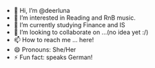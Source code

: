 - 👋 Hi, I’m @deerluna
- 👀 I’m interested in Reading and RnB music.
- 🌱 I’m currently studying Finance and IS
- 💞️ I’m looking to collaborate on ...(no idea yet :/)
- 📫 How to reach me ... here!
- 😄 Pronouns: She/Her
- ⚡ Fun fact: speaks German!

<!---
deerluna/deerluna is a ✨ special ✨ repository because its `README.md` (this file) appears on your GitHub profile.
You can click the Preview link to take a look at your changes.
--->
